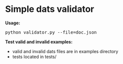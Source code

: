 # Simple dats validator

**Usage:**
<pre>python validator.py --file=doc.json</pre>

**Test valid and invalid examples:**

- valid and invalid dats files are in examples directory
- tests located in tests/
